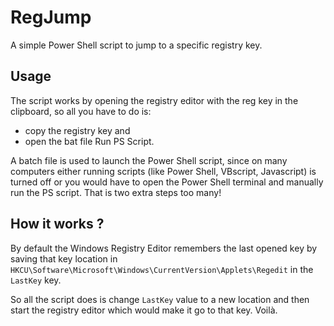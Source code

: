 RegJump
=======

A simple Power Shell script to jump to a specific registry key.


## Usage

The script works by opening the registry editor with the reg key in the clipboard, so all you have to do is:
* copy the registry key and 
* open the bat file Run PS Script.

A batch file is used to launch the Power Shell script, since on many computers either running scripts (like Power Shell, VBscript, Javascript) is turned off or you would have to open the Power Shell terminal and manually run the PS script. That is two extra steps too many!

## How it works ?

By default the Windows Registry Editor remembers the last opened key by saving that key location in `HKCU\Software\Microsoft\Windows\CurrentVersion\Applets\Regedit` in the `LastKey` key.

So all the script does is change `LastKey` value to a new location and then start the registry editor which would make it go to that key. Voilà.

